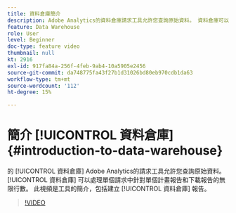 ```yaml
---
title: 資料倉庫簡介
description: Adobe Analytics的資料倉庫請求工具允許您查詢原始資料。 資料倉庫可以在單個請求中處理單個計畫報告和已下載報告的無限行數。 本影片介紹該工具，包括建立 Data Warehouse 報告的逐步解說。
feature: Data Warehouse
role: User
level: Beginner
doc-type: feature video
thumbnail: null
kt: 2916
exl-id: 917fa84a-256f-4feb-9ab4-10a5905e2456
source-git-commit: da748775fa43f27b1d31026bd80eb970cdb1da63
workflow-type: tm+mt
source-wordcount: '112'
ht-degree: 15%

---
```


# 簡介 [!UICONTROL 資料倉庫] {#introduction-to-data-warehouse}

的 [!UICONTROL 資料倉庫] Adobe Analytics的請求工具允許您查詢原始資料。 [!UICONTROL 資料倉庫] 可以處理單個請求中針對單個計畫報告和下載報告的無限行數。 此視頻是工具的簡介，包括建立 [!UICONTROL 資料倉庫] 報告。

>[!VIDEO](https://video.tv.adobe.com/v/27306/?quality=12)
